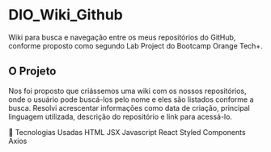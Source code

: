 # DIO_Wiki_Github
Wiki para busca e navegação entre os meus repositórios do GitHub, conforme proposto como segundo Lab Project do Bootcamp Orange Tech+.

## O Projeto
Nos foi proposto que criássemos uma wiki com os nossos repositórios, onde o usuário pode buscá-los pelo nome e eles são listados conforme a busca. Resolvi acrescentar informações como data de criação, principal linguagem utilizada, descrição do repositório e link para acessá-lo.

🔧 Tecnologias Usadas
HTML
JSX
Javascript
React
Styled Components
Axios
